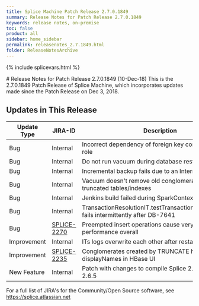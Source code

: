 ```yaml
---
title: Splice Machine Patch Release 2.7.0.1849
summary: Release Notes for Patch Release 2.7.0.1849
keywords: release notes, on-premise
toc: false
product: all
sidebar: home_sidebar
permalink: releasenotes_2.7.1849.html
folder: ReleaseNotesArchive
---
```

{% include splicevars.html %}
<section>
<div class="TopicContent" data-swiftype-index="true" markdown="1">
# Release Notes for Patch Release 2.7.0.1849 (10-Dec-18)
This is the 2.7.0.1849 Patch Release of Splice Machine, which incorporates updates made since the Patch Release on Dec 3, 2018.

## Updates in This Release
<table>
    <col width="125px" />
    <col width="125px" />
    <col />
    <thead>
        <tr>
            <th>Update Type</th>
            <th>JIRA-ID</th>
            <th>Description</th>
        </tr>
    </thead>
    <tbody>
        <tr>
            <td>Bug</td>
            <td>Internal</td>
            <td>Incorrect dependency of foreign key constraint on a role</td>
        </tr>
        <tr>
            <td>Bug</td>
            <td>Internal</td>
            <td>Do not run vacuum during database restore</td>
        </tr>
        <tr>
            <td>Bug</td>
            <td>Internal</td>
            <td>Incremental backup fails due to an InterruptedException</td>
        </tr>
        <tr>
            <td>Bug</td>
            <td>Internal</td>
            <td>Vacuum doesn't remove old conglomerates from truncated tables/indexes</td>
        </tr>
        <tr>
            <td>Bug</td>
            <td>Internal</td>
            <td>Jenkins build failed during SparkContext shutdown</td>
        </tr>
        <tr>
            <td>Bug</td>
            <td>Internal</td>
            <td>TransactionResolutionIT.testTransactionResolutionFlush fails intermittently after DB-7641</td>
        </tr>
        <tr>
            <td>Bug</td>
            <td><a href="https://splice.atlassian.net/browse/SPLICE-2270" target="_blank">SPLICE-2270</a></td>
            <td>Preempted insert operations cause very poor performance overall</td>
        </tr>
        <tr>
            <td>Improvement</td>
            <td>Internal</td>
            <td>ITs logs overwrite each other after restart</td>
        </tr>
        <tr>
            <td>Improvement</td>
            <td><a href="https://splice.atlassian.net/browse/SPLICE-2235" target="_blank">SPLICE-2235</a></td>
            <td>Conglomerates created by TRUNCATE have wrong displayNames in HBase UI</td>
        </tr>
        <tr>
            <td>New Feature</td>
            <td>Internal</td>
            <td>Patch with changes to compile Splice 2.7 with HDP 2.6.5</td>
        </tr>
    </tbody>
</table>

For a full list of JIRA's for the Community/Open Source software, see <https://splice.atlassian.net>

</div>
</section>
